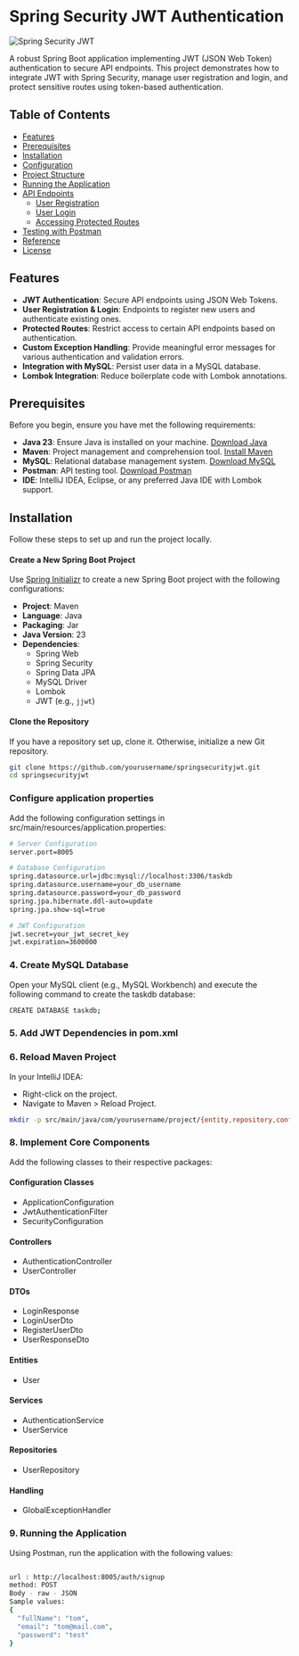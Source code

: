 # Spring Security JWT Authentication

![Spring Security JWT](https://img.shields.io/badge/Spring%20Security-JWT-6DB33F?logo=spring&logoColor=white)

A robust Spring Boot application implementing JWT (JSON Web Token) authentication to secure API endpoints. This project demonstrates how to integrate JWT with Spring Security, manage user registration and login, and protect sensitive routes using token-based authentication.

## Table of Contents

- [Features](#features)
- [Prerequisites](#prerequisites)
- [Installation](#installation)
- [Configuration](#configure-application-properties)
- [Project Structure](#project-structure)
- [Running the Application](#running-the-application)
- [API Endpoints](#api-endpoints)
  - [User Registration](#user-registration)
  - [User Login](#user-login)
  - [Accessing Protected Routes](#accessing-protected-routes)
- [Testing with Postman](#testing-with-postman)
- [Reference](#reference)
- [License](#license)

## Features

- **JWT Authentication**: Secure API endpoints using JSON Web Tokens.
- **User Registration & Login**: Endpoints to register new users and authenticate existing ones.
- **Protected Routes**: Restrict access to certain API endpoints based on authentication.
- **Custom Exception Handling**: Provide meaningful error messages for various authentication and validation errors.
- **Integration with MySQL**: Persist user data in a MySQL database.
- **Lombok Integration**: Reduce boilerplate code with Lombok annotations.

## Prerequisites

Before you begin, ensure you have met the following requirements:

- **Java 23**: Ensure Java is installed on your machine. [Download Java](https://www.oracle.com/java/technologies/javase/jdk23-downloads.html)
- **Maven**: Project management and comprehension tool. [Install Maven](https://maven.apache.org/install.html)
- **MySQL**: Relational database management system. [Download MySQL](https://dev.mysql.com/downloads/mysql/)
- **Postman**: API testing tool. [Download Postman](https://www.postman.com/downloads/)
- **IDE**: IntelliJ IDEA, Eclipse, or any preferred Java IDE with Lombok support.

## Installation

Follow these steps to set up and run the project locally.

#### Create a New Spring Boot Project

Use [Spring Initializr](https://start.spring.io/) to create a new Spring Boot project with the following configurations:

- **Project**: Maven
- **Language**: Java
- **Packaging**: Jar
- **Java Version**: 23
- **Dependencies**:
  - Spring Web
  - Spring Security
  - Spring Data JPA
  - MySQL Driver
  - Lombok
  - JWT (e.g., `jjwt`)

#### Clone the Repository

If you have a repository set up, clone it. Otherwise, initialize a new Git repository.

```bash
git clone https://github.com/yourusername/springsecurityjwt.git
cd springsecurityjwt
```
### Configure application properties
Add the following configuration settings in src/main/resources/application.properties:

```bash
# Server Configuration
server.port=8005

# Database Configuration
spring.datasource.url=jdbc:mysql://localhost:3306/taskdb
spring.datasource.username=your_db_username
spring.datasource.password=your_db_password
spring.jpa.hibernate.ddl-auto=update
spring.jpa.show-sql=true

# JWT Configuration
jwt.secret=your_jwt_secret_key
jwt.expiration=3600000
```

### 4. Create MySQL Database
Open your MySQL client (e.g., MySQL Workbench) and execute the following command to create the taskdb database:

```bash
CREATE DATABASE taskdb;
```

### 5. Add JWT Dependencies in pom.xml
### 6. Reload Maven Project
In your IntelliJ IDEA:

- Right-click on the project.
- Navigate to Maven > Reload Project.

```bash
mkdir -p src/main/java/com/yourusername/project/{entity,repository,config,service,controller,dto,exception}
```

### 8. Implement Core Components
Add the following classes to their respective packages:

#### Configuration Classes
- ApplicationConfiguration
- JwtAuthenticationFilter
- SecurityConfiguration

#### Controllers

- AuthenticationController
- UserController

#### DTOs

- LoginResponse
- LoginUserDto
- RegisterUserDto
- UserResponseDto

#### Entities

- User

#### Services

- AuthenticationService
- UserService

#### Repositories

- UserRepository

#### Handling

- GlobalExceptionHandler

### 9. Running the Application
Using Postman, run the application with the following values:

```bash

url : http://localhost:8005/auth/signup
method: POST
Body - raw - JSON
Sample values:
{
  "fullName": "tom",
  "email": "tom@mail.com",
  "password": "test"
}
```